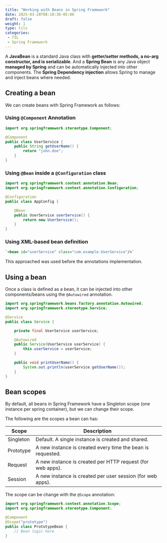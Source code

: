```yaml
---
title: "Working with Beans in Spring Framework"
date: 2025-03-28T08:10:38-05:00
draft: false
weight: 1
type: tils
categories:
 - TIL
 - Spring Framework
---
```


A **JavaBean** is a standard Java class with **getter/setter methods, a no-arg constructor, and is serializable**. And a **Spring Bean** is any Java object **managed by Spring** and can be automatically injected into other components. The **Spring Dependency injection** allows Spring to manage and inject beans where needed.

## Creating a bean

We can create beans with Spring Framework as follows:

### Using `@Component` Annotation

```java
import org.springframework.stereotype.Component;

@Component
public class UserService {
    public String getUserName() {
        return "john.doe";
    }
}
```

### Using `@Bean` inside a `@Configuration` class

```java
import org.springframework.context.annotation.Bean;
import org.springframework.context.annotation.Configuration;

@Configuration
public class AppConfig {

    @Bean
    public UserService userService() {
        return new UserService();
    }
}
```

### Using XML-based bean definition

```xml
`<bean id="userService" class="com.example.UserService"/>`
```

This approached was used before the annotations implementation.

## Using a bean

Once a class is defined as a bean, it can be injected into other components/beans using the `@Autowired` annotation. 

```java
import org.springframework.beans.factory.annotation.Autowired;
import org.springframework.stereotype.Service;

@Service
public class Service {

    private final UserService userService;

    @Autowired
    public Service(UserService userService) {
        this.userService = userService;
    }

    public void printUserName() {
        System.out.println(userService.getUserName());
    }
}

```

## Bean scopes

By default, all beans in Spring Framework have a Singleton scope (one instance per spring container), but we can change their scope.

The following are the scopes a bean can has:

|Scope|Description|
|--|--|
|Singleton|Default. A single instance is created and shared.|
|Prototype|A new instance is created every time the bean is requested.|
|Request|A new instance is created per HTTP request (for web apps).|
|Session|A new instance is created per user session (for web apps).|

The scope can be change with the `@Scope` annotation:

```java
import org.springframework.context.annotation.Scope;
import org.springframework.stereotype.Component;

@Component
@Scope("prototype")
public class PrototypeBean {
    // Bean logic here
}

```